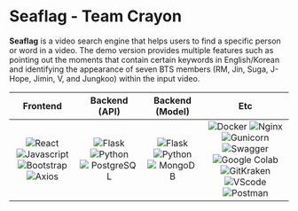 # Seaflag - Team Crayon 

<b>Seaflag</b> is a video search engine that helps users to find a specific person or word in a video. The demo version provides multiple features such as pointing out the moments that contain certain keywords in English/Korean and identifying the appearance of seven BTS members (RM, Jin, Suga, J-Hope, Jimin, V, and Jungkoo) within the input video.




|         Frontend         |         Backend (API)         |         Backend (Model)         |         Etc         |
| :----------------------: | :---------------------------: | :-----------------------------: | :-----------------: |
| ![React](https://img.shields.io/badge/react-v17.0.2-9cf?style=flat-square&logo=react&color=lightsteelblue) ![Javascript](https://img.shields.io/badge/javascript-ES6+-yellow?style=flat-square&logo=javascript&color=lightsteelblue) ![Bootstrap](https://img.shields.io/badge/bootstrap-v5.0.3-2cf?style=flat-square&logo=bootstrap&color=lightsteelblue) ![Axios](https://img.shields.io/badge/axios-v0.21.1-9cf?style=flat-square&color=lightsteelblue) | ![Flask](https://img.shields.io/badge/flask-v2.0.1-green?style=flat-square&logo=flask&color=cornflowerblue) ![Python](https://img.shields.io/badge/python-v3.8.6-skyblue?style=flat-square&logo=python&color=cornflowerblue) ![PostgreSQL](https://img.shields.io/badge/postgreSQL-v12.7-blue?style=flat-square&logo=postgresql&color=cornflowerblue) | ![Flask](https://img.shields.io/badge/flask-v2.0.1-green?style=flat-square&logo=flask&color=cornflowerblue) ![Python](https://img.shields.io/badge/python-v3.8.6-skyblue?style=flat-square&logo=python&color=forestgreen) ![MongoDB](https://img.shields.io/badge/MongoDB-47A248?style=flat-square&logo=MongoDB&logoColor=white) | ![Docker](https://img.shields.io/badge/docker-v20.10.7-brightgreen?style=flat-square&logo=docker&color=goldenrod) ![Nginx](https://img.shields.io/badge/Nginx-v1.21.1-brightgreen?style=flat-square&logo=nginx&color=goldenrod) ![Gunicorn](https://img.shields.io/badge/gunicorn-v20.1.0-darkgreen?style=flat-square&logo=gunicorn&color=goldenrod) ![Swagger](https://img.shields.io/badge/Swagger-gray?style=flat-square&logo=Swagger&color=goldenrod) ![Google Colab](https://camo.githubusercontent.com/262664d89515ac916d0e1a7e5b90f047caac9c16515aa2139df56bd67523ca6c/68747470733a2f2f696d672e736869656c64732e696f2f62616467652f636f6c61622d6461726b677265656e3f6c6f676f3d476f6f676c65436f6c6162&color=goldenrod) ![GitKraken](https://img.shields.io/badge/GitKraken-gray?style=flat-square&logo=GitKraken&color=goldenrod) ![VScode](https://img.shields.io/badge/VScode-v1.58.2-blue?style=flat-square&logo=visual-studio-code&color=goldenrod) ![Postman](https://img.shields.io/badge/Postman-gray?style=flat-square&logo=Postman&color=goldenrod) |
